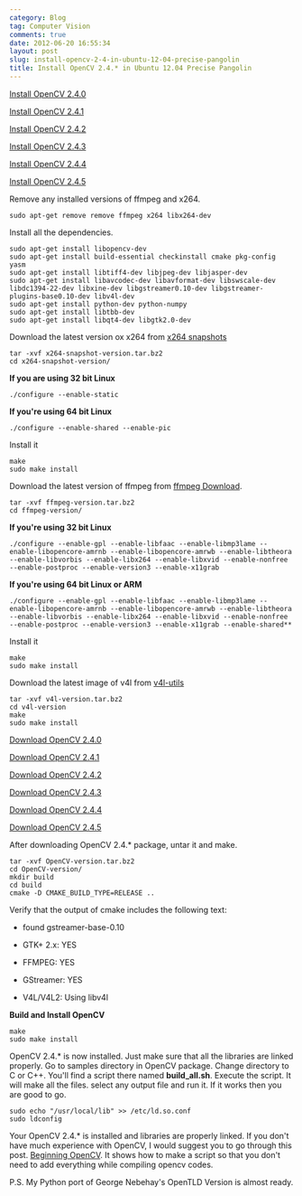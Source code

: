 ```yaml
---
category: Blog
tag: Computer Vision
comments: true
date: 2012-06-20 16:55:34
layout: post
slug: install-opencv-2-4-in-ubuntu-12-04-precise-pangolin
title: Install OpenCV 2.4.* in Ubuntu 12.04 Precise Pangolin
---
```


[Install OpenCV 2.4.0](https://github.com/jayrambhia/Install-OpenCV/blob/master/Ubuntu/2.4/opencv2_4_0.sh)

[Install OpenCV 2.4.1](https://github.com/jayrambhia/Install-OpenCV/blob/master/Ubuntu/2.4/opencv2_4_1.sh)

[Install OpenCV 2.4.2](https://github.com/jayrambhia/Install-OpenCV/blob/master/Ubuntu/2.4/opencv2_4_2.sh)

[Install OpenCV 2.4.3](https://github.com/jayrambhia/Install-OpenCV/blob/master/Ubuntu/2.4/opencv2_4_3.sh)

[Install OpenCV 2.4.4](https://github.com/jayrambhia/Install-OpenCV/blob/master/Ubuntu/2.4/opencv2_4_4.sh)

[Install OpenCV 2.4.5](https://github.com/jayrambhia/Install-OpenCV/blob/master/Ubuntu/2.4/opencv2_4_5.sh)

Remove any installed versions of ffmpeg and x264.


    sudo apt-get remove remove ffmpeg x264 libx264-dev



Install all the dependencies.


    sudo apt-get install libopencv-dev
    sudo apt-get install build-essential checkinstall cmake pkg-config yasm
    sudo apt-get install libtiff4-dev libjpeg-dev libjasper-dev
    sudo apt-get install libavcodec-dev libavformat-dev libswscale-dev libdc1394-22-dev libxine-dev libgstreamer0.10-dev libgstreamer-plugins-base0.10-dev libv4l-dev
    sudo apt-get install python-dev python-numpy
    sudo apt-get install libtbb-dev
    sudo apt-get install libqt4-dev libgtk2.0-dev



Download the latest version ox x264 from [x264 snapshots](ftp://ftp.videolan.org/pub/videolan/x264/snapshots/)


    tar -xvf x264-snapshot-version.tar.bz2
    cd x264-snapshot-version/



**If you are using 32 bit Linux**


    ./configure --enable-static


**If you're using 64 bit Linux**


    ./configure --enable-shared --enable-pic


Install it


    make
    sudo make install



Download the latest version of ffmpeg from [ffmpeg Download](http://ffmpeg.org/download.html).


    tar -xvf ffmpeg-version.tar.bz2
    cd ffmpeg-version/


**If you're using 32 bit Linux**


    ./configure --enable-gpl --enable-libfaac --enable-libmp3lame --enable-libopencore-amrnb --enable-libopencore-amrwb --enable-libtheora --enable-libvorbis --enable-libx264 --enable-libxvid --enable-nonfree --enable-postproc --enable-version3 --enable-x11grab


**If you're using 64 bit Linux or ARM**


    ./configure --enable-gpl --enable-libfaac --enable-libmp3lame --enable-libopencore-amrnb --enable-libopencore-amrwb --enable-libtheora --enable-libvorbis --enable-libx264 --enable-libxvid --enable-nonfree --enable-postproc --enable-version3 --enable-x11grab --enable-shared**


Install it


    make
    sudo make install



Download the latest image of v4l from [v4l-utils](http://www.linuxtv.org/downloads/v4l-utils/)


    tar -xvf v4l-version.tar.bz2
    cd v4l-version
    make
    sudo make install



[Download OpenCV 2.4.0](http://sourceforge.net/projects/opencvlibrary/files/opencv-unix/2.4.0/OpenCV-2.4.0.tar.bz2/download)

[Download OpenCV 2.4.1](http://sourceforge.net/projects/opencvlibrary/files/opencv-unix/2.4.1/OpenCV-2.4.1.tar.bz2/download)

[Download OpenCV 2.4.2](http://sourceforge.net/projects/opencvlibrary/files/opencv-unix/2.4.2/OpenCV-2.4.2.tar.bz2/download)

[Download OpenCV 2.4.3](http://sourceforge.net/projects/opencvlibrary/files/opencv-unix/2.4.2/OpenCV-2.4.3.tar.bz2/download)

[Download OpenCV 2.4.4](http://sourceforge.net/projects/opencvlibrary/files/opencv-unix/2.4.5/opencv-2.4.5.tar.gz/download)

[Download OpenCV 2.4.5](http://sourceforge.net/projects/opencvlibrary/files/opencv-unix/2.4.5/opencv-2.4.5.tar.gz/download)

After downloading OpenCV 2.4.* package, untar it and make.


    tar -xvf OpenCV-version.tar.bz2
    cd OpenCV-version/
    mkdir build
    cd build
    cmake -D CMAKE_BUILD_TYPE=RELEASE ..



Verify that the output of cmake includes the following text:

	
  * found gstreamer-base-0.10
        
  * GTK+ 2.x: YES
        
  * FFMPEG: YES
        
  * GStreamer: YES
        
  * V4L/V4L2: Using libv4l


**Build and Install OpenCV**


    make
    sudo make install


OpenCV 2.4.* is now installed. Just make sure that all the libraries are linked properly.
Go to samples directory in OpenCV package.
Change directory to C or C++.
You'll find a script there named **build_all.sh**.
Execute the script. It will make all the files. select any output file and run it. If it works then you are good to go.


    sudo echo "/usr/local/lib" >> /etc/ld.so.conf
    sudo ldconfig



Your OpenCV 2.4.* is installed and libraries are properly linked. If you don't have much experience with OpenCV, I would suggest you to go through this post. [Beginning OpenCV](/blog/beginning-opencv/). It shows how to make a script so that you don't need to add everything while compiling opencv codes.

P.S. My Python port of George Nebehay's OpenTLD Version is almost ready.
